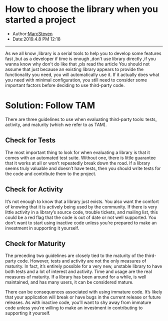 # How to choose the library when you started a project
- Author:[MarcSteven](https://twitter.com/marcstevencoder)
- Date:2019.4.8 PM 12:18

---

As we all know ,library is a serial tools to help you to develop some features fast ,but as a developer if time is enough ,don't use library directly ,if you wanna know why don't do like that ,pls read the article
You should not assume that just because an existing library appears to provide the functionality you need, you will automatically use it. If it actually does what you need with minimal configuration, you still need to consider some important factors before deciding to use third-party code.
# Solution: Follow TAM
There are three guidelines to use when evaluating third-party tools: tests, activity, and maturity (which we refer to as TAM).

## Check for Tests

The most important thing to look for when evaluating a library is that it comes with an automated test suite. Without one, there is little guarantee that it works at all or won’t repeatedly break down the road.
If a library seems truly valuable and doesn’t have tests, then you should write tests for the code and contribute them to the project.

## Check for Activity

It’s not enough to know that a library just exists. You also want the comfort of knowing that it is actively being used by the community. If there is very little activity in a library’s source code, trouble tickets, and mailing list, this could be a red flag that the code is out of date or not well supported. You don’t want to start using inactive code unless you’re prepared to make an investment in supporting it yourself.

## Check for Maturity

The preceding two guidelines are closely tied to the maturity of the third-party code. However, tests and activity are not the only measures of maturity. In fact, it’s entirely possible for a very new, unstable library to have both tests and a lot of interest and activity. Time and usage are the real measures of maturity. If a library has been around for a while, is well maintained, and has many users, it can be considered mature.

There can be consequences associated with using immature code. It’s likely that your application will break or have bugs in the current release or future releases. As with inactive code, you’ll want to shy away from immature code unless you’re willing to make an investment in contributing to supporting it yourself.

